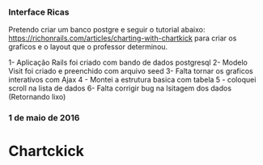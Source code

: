 ### Interface Ricas

Pretendo criar um banco postgre e seguir o tutorial abaixo:
https://richonrails.com/articles/charting-with-chartkick
para criar os graficos e o layout que o professor determinou.

1- Aplicação Rails foi criado com bando de dados postgresql
2- Modelo Visit foi criado e preenchido com arquivo seed
3- Falta tornar os graficos interativos com Ajax
4 - Montei a estrutura basica com tabela
5 - coloquei scroll na lista de dados
6- Falta corrigir bug na lsitagem dos dados (Retornando lixo)

### 1 de maio de 2016
# Chartckick
